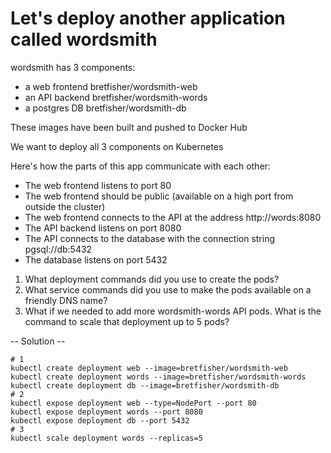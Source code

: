 # Let's deploy another application called wordsmith

wordsmith has 3 components:
  - a web frontend bretfisher/wordsmith-web
  - an API backend bretfisher/wordsmith-words
  - a postgres DB bretfisher/wordsmith-db

These images have been built and pushed to Docker Hub

We want to deploy all 3 components on Kubernetes

Here's how the parts of this app communicate with each other:
  - The web frontend listens to port 80
  - The web frontend should be public (available on a high port from outside the cluster)
  - The web frontend connects to the API at the address http://words:8080
  - The API backend listens on port 8080
  - The API connects to the database with the connection string pgsql://db:5432
  - The database listens on port 5432

1. What deployment commands did you use to create the pods?
2. What service commands did you use to make the pods available on a friendly DNS name?
3. What if we needed to add more wordsmith-words API pods. What is the command to scale that deployment up to 5 pods?

-- Solution --
```shell
# 1
kubectl create deployment web --image=bretfisher/wordsmith-web
kubectl create deployment words --image=bretfisher/wordsmith-words
kubectl create deployment db --image=bretfisher/wordsmith-db
# 2
kubectl expose deployment web --type=NodePort --port 80
kubectl expose deployment words --port 8080
kubectl expose deployment db --port 5432
# 3
kubectl scale deployment words --replicas=5
```

